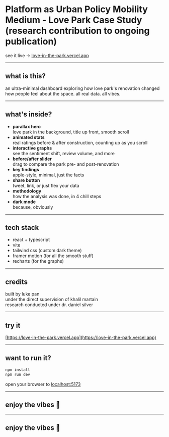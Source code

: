 # Platform as Urban Policy Mobility Medium - Love Park Case Study (research contribution to ongoing publication)

see it live → [love-in-the-park.vercel.app](https://love-in-the-park.vercel.app)

---

## what is this?

an ultra-minimal dashboard exploring how love park's renovation changed how people feel about the space. all real data. all vibes.

---

## what's inside?

- **parallax hero**  
  love park in the background, title up front, smooth scroll
- **animated stats**  
  real ratings before & after construction, counting up as you scroll
- **interactive graphs**  
  see the sentiment shift, review volume, and more
- **before/after slider**  
  drag to compare the park pre- and post-renovation
- **key findings**  
  apple-style, minimal, just the facts
- **share button**  
  tweet, link, or just flex your data
- **methodology**  
  how the analysis was done, in 4 chill steps
- **dark mode**  
  because, obviously

---

## tech stack

- react + typescript
- vite
- tailwind css (custom dark theme)
- framer motion (for all the smooth stuff)
- recharts (for the graphs)

---

## credits

built by luke pan  
under the direct supervision of khalil martain  
research conducted under dr. daniel silver

---

## try it

[https://love-in-the-park.vercel.app](https://love-in-the-park.vercel.app)

---

## want to run it?

```bash
npm install
npm run dev
```

open your browser to [localhost:5173](http://localhost:5173)

---

## enjoy the vibes 🌃


---

## enjoy the vibes 🌃
